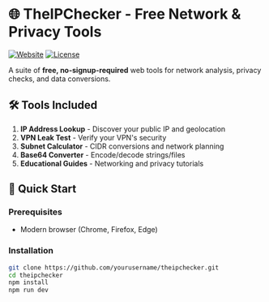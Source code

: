 # 🌐 TheIPChecker - Free Network & Privacy Tools

[![Website](https://img.shields.io/badge/Visit-Website-blue?style=for-the-badge&logo=google-chrome)](https://www.theipchecker.com)
[![License](https://img.shields.io/badge/License-MIT-green?style=for-the-badge)](LICENSE)

A suite of **free, no-signup-required** web tools for network analysis, privacy checks, and data conversions.

## 🛠️ Tools Included

1. **IP Address Lookup** - Discover your public IP and geolocation
2. **VPN Leak Test** - Verify your VPN's security
3. **Subnet Calculator** - CIDR conversions and network planning
4. **Base64 Converter** - Encode/decode strings/files
5. **Educational Guides** - Networking and privacy tutorials

## 🚀 Quick Start

### Prerequisites
- Modern browser (Chrome, Firefox, Edge)

### Installation
```bash
git clone https://github.com/yourusername/theipchecker.git
cd theipchecker
npm install
npm run dev
